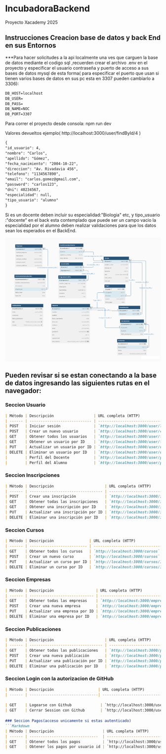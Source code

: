 # IncubadoraBackend

Proyecto Xacademy 2025

## Instrucciones Creacion base de datos y back End en sus Entornos

\*\*\*Para hacer solicitudes a la api localmente una ves que carguen la base de datos mediante el codigo sql ,recuerden crear el archivo .env en el proyecto y especificar el usuario contraseña y puerto de acceso a sus bases de datos mysql de esta forma( para especificar el puerto que usan si tienen varios bases de datos en sus pc esta en 3307 pueden cambiarlo a 3306):

```markdown
DB_HOST=localhost
DB_USER=
DB_PASS=
DB_NAME=NOC
DB_PORT=3307
```

Para correr el proyecto desde consola: npm run dev

Valores devueltos ejemplo( http://localhost:3000/user/findById/4 )

```markdown
{
"id_usuario": 4,
"nombre": "Carlos",
"apellido": "Gómez",
"fecha_nacimiento": "2004-10-22",
"direccion": "Av. Rivadavia 456",
"telefono": "1134567890",
"email": "carlos.gomez@gmail.com",
"password": "carlos123",
"dni": 40234567,
"especialidad": null,
"tipo_usuario": "alumno"
}
```

Si es un docente deben incluir su especialidad:"Biologia" etc, y tipo_usuario :"docente" en el back esta contemplado que puede ser un campo vacio la especialidad por el alumno deben realizar validaciones para que los datos sean los esperados en el BackEnd.

![Base de datos Estrucutura](assets/Xacademy-Noc-Usuarios.png)

## Pueden revisar si se estan conectando a la base de datos ingresando las siguientes rutas en el navegador:

### Seccion Usuario

```Markdown
| Método | Descripción                  | URL completa (HTTP)                          ejemplo              |
| ------ | ---------------------------- | ----------------------------------------------------------------- |
| POST   | Iniciar sesión               | `http://localhost:3000/user/login`                               |
| POST   | Crear un nuevo usuario       | `http://localhost:3000/user/create`                              |
| GET    | Obtener todos los usuarios   | `http://localhost:3000/user/find` (por dni,nombre similar),id_inscripcion; por omicion todos )    |
| GET    | Obtener un usuario por ID    | `http://localhost:3000/user/findById/123` *( con ID 123)* |
| PUT    | Actualizar un usuario por ID | `http://localhost:3000/user/update/123` *( con ID 123)*   |
| DELETE | Eliminar un usuario por ID   | `http://localhost:3000/user/delete/123` *( con ID 123)*   |
|        | Perfil del Docente           | `http://localhost:3000/user/perfildocente`                |
|        | Perfil del Alumno            | `http://localhost:3000/user/perfilalumno`                 |

```

### Seccion Inscripciones

```Markdown
| Método | Descripción                       | URL completa (HTTP)                                   |
| ------ | --------------------------------- | ----------------------------------------------------- |
| POST   | Crear una inscripción             | `http://localhost:3000/inscripciones`                 |
| GET    | Obtener todas las inscripciones   | `http://localhost:3000/inscripciones`                 |
| GET    | Obtener una inscripción por ID    | `http://localhost:3000/inscripciones/123` *(ejemplo)* |
| PUT    | Actualizar una inscripción por ID | `http://localhost:3000/inscripciones/123` *(ejemplo)* |
| DELETE | Eliminar una inscripción por ID   | `http://localhost:3000/inscripciones/123` *(ejemplo)* |

```

### Seccion Cursos

```Markdown
| Método | Descripción                | URL completa (HTTP)                            |
| ------ | -------------------------- | ---------------------------------------------- |
| GET    | Obtener todos los cursos   | `http://localhost:3000/cursos`                 |
| POST   | Crear un nuevo curso       | `http://localhost:3000/cursos`                 |
| PUT    | Actualizar un curso por ID | `http://localhost:3000/cursos/123` *(ejemplo)* |
| DELETE | Eliminar un curso por ID   | `http://localhost:3000/cursos/123` *(ejemplo)* |

```

### Seccion Empresas

```Markdown
| Método | Descripción                   | URL completa (HTTP)                                         |
| ------ | ----------------------------- | ----------------------------------------------------------- |
| GET    | Obtener todas las empresas    | `http://localhost:3000/empresas`                            |
| POST   | Crear una nueva empresa       | `http://localhost:3000/empresas`                            |
| PUT    | Actualizar una empresa por ID | `http://localhost:3000/empresas/123` *(con ID 123)* |
| DELETE | Eliminar una empresa por ID   | `http://localhost:3000/empresas/123` *(con ID 123)* |

```

### Seccion Publicaciones

```Markdown
| Método | Descripción                       | URL completa (HTTP)                                              |
| ------ | --------------------------------- | ---------------------------------------------------------------- |
| GET    | Obtener todas las publicaciones   | `http://localhost:3000/publicaciones`                            |
| POST   | Crear una nueva publicación       | `http://localhost:3000/publicaciones`                            |
| PUT    | Actualizar una publicación por ID | `http://localhost:3000/publicaciones/123` *( con ID 123)* |
| DELETE | Eliminar una publicación por ID   | `http://localhost:3000/publicaciones/123` *( con ID 123)* |

```

### Seccion Login con la autorizacion de GitHub

````Markdown
| Método | Descripción                    | URL completa (HTTP)                                             |
| ------ | -------------------------------| ------------------------------------------------------------------------------- |

| GET    | Logearse con Github             | `http://localhost:3000/user/login
| GET    | Cerrar Session con Github       | `http://localhost:3000/user/logout

### Seccion Pagos(acceso unicamente si estas autenticado)
```Markdown
| Método | Descripción                      | URL completa (HTTP)                                             |
| ------ | -------------------------------  | -------------------------------------------------------------------------------
| GET    | Obtener todos los pagos          | `http://localhost:3000/user/pagos
| GET    | Obtener los pagos por usuario id | `http://localhost:3000/user/pagos/2
````
